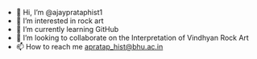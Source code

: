 - 👋 Hi, I’m @ajayprataphist1
- 👀 I’m interested in rock art
- 🌱 I’m currently learning GitHub
- 💞️ I’m looking to collaborate on the Interpretation of Vindhyan Rock Art
- 📫 How to reach me apratap_hist@bhu.ac.in 

<!---
ajayprataphist1/ajayprataphist1 is a ✨ special ✨ repository because its `README.md` (this file) appears on your GitHub profile.
You can click the Preview link to take a look at your changes.
--->
